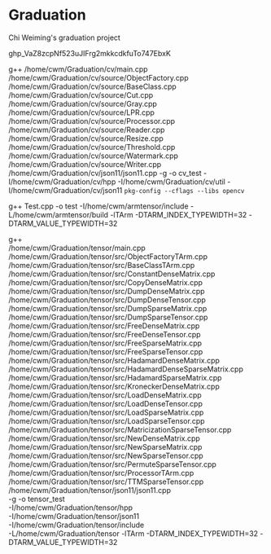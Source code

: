 # Graduation
Chi Weiming's graduation project

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

g++ /home/cwm/Graduation/cv/main.cpp /home/cwm/Graduation/cv/source/ObjectFactory.cpp /home/cwm/Graduation/cv/source/BaseClass.cpp /home/cwm/Graduation/cv/source/Cut.cpp /home/cwm/Graduation/cv/source/Gray.cpp /home/cwm/Graduation/cv/source/LPR.cpp /home/cwm/Graduation/cv/source/Processor.cpp /home/cwm/Graduation/cv/source/Reader.cpp /home/cwm/Graduation/cv/source/Resize.cpp /home/cwm/Graduation/cv/source/Threshold.cpp /home/cwm/Graduation/cv/source/Watermark.cpp /home/cwm/Graduation/cv/source/Writer.cpp /home/cwm/Graduation/cv/json11/json11.cpp -g -o cv_test -I/home/cwm/Graduation/cv/hpp -I/home/cwm/Graduation/cv/util -I/home/cwm/Graduation/cv/json11  `pkg-config --cflags --libs opencv`

g++ Test.cpp -o test -I/home/cwm/armtensor/include -L/home/cwm/armtensor/build -lTArm -DTARM_INDEX_TYPEWIDTH=32 -DTARM_VALUE_TYPEWIDTH=32

g++ \
/home/cwm/Graduation/tensor/main.cpp \
/home/cwm/Graduation/tensor/src/ObjectFactoryTArm.cpp \
/home/cwm/Graduation/tensor/src/BaseClassTArm.cpp \
/home/cwm/Graduation/tensor/src/ConstantDenseMatrix.cpp \
/home/cwm/Graduation/tensor/src/CopyDenseMatrix.cpp \
/home/cwm/Graduation/tensor/src/DumpDenseMatrix.cpp \
/home/cwm/Graduation/tensor/src/DumpDenseTensor.cpp \
/home/cwm/Graduation/tensor/src/DumpSparseMatrix.cpp \
/home/cwm/Graduation/tensor/src/DumpSparseTensor.cpp \
/home/cwm/Graduation/tensor/src/FreeDenseMatrix.cpp \
/home/cwm/Graduation/tensor/src/FreeDenseTensor.cpp \
/home/cwm/Graduation/tensor/src/FreeSparseMatrix.cpp \
/home/cwm/Graduation/tensor/src/FreeSparseTensor.cpp \
/home/cwm/Graduation/tensor/src/HadamardDenseMatrix.cpp \
/home/cwm/Graduation/tensor/src/HadamardDenseSparseMatrix.cpp \
/home/cwm/Graduation/tensor/src/HadamardSparseMatrix.cpp \
/home/cwm/Graduation/tensor/src/KroneckerDenseMatrix.cpp \
/home/cwm/Graduation/tensor/src/LoadDenseMatrix.cpp \
/home/cwm/Graduation/tensor/src/LoadDenseTensor.cpp \
/home/cwm/Graduation/tensor/src/LoadSparseMatrix.cpp \
/home/cwm/Graduation/tensor/src/LoadSparseTensor.cpp \
/home/cwm/Graduation/tensor/src/MatricizationSparseTensor.cpp \
/home/cwm/Graduation/tensor/src/NewDenseMatrix.cpp \
/home/cwm/Graduation/tensor/src/NewSparseMatrix.cpp \
/home/cwm/Graduation/tensor/src/NewSparseTensor.cpp \
/home/cwm/Graduation/tensor/src/PermuteSparseTensor.cpp \
/home/cwm/Graduation/tensor/src/ProcessorTArm.cpp \
/home/cwm/Graduation/tensor/src/TTMSparseTensor.cpp \
/home/cwm/Graduation/tensor/json11/json11.cpp \
-g -o tensor_test \
-I/home/cwm/Graduation/tensor/hpp \
-I/home/cwm/Graduation/tensor/json11 \
-I/home/cwm/Graduation/tensor/include \
-L/home/cwm/Graduation/tensor -lTArm -DTARM_INDEX_TYPEWIDTH=32 -DTARM_VALUE_TYPEWIDTH=32